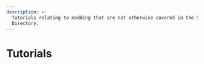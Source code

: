 ```yaml
---
description: >-
  Tutorials relating to modding that are not otherwise covered in the Software
  Directory.
---
```


# Tutorials

